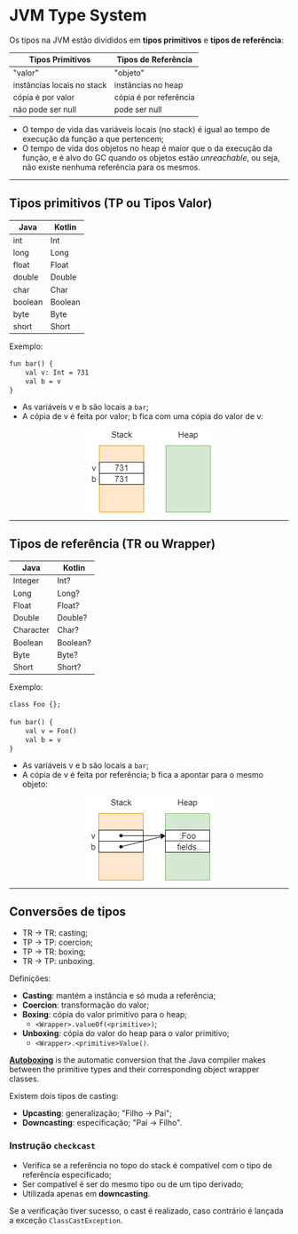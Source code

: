 # JVM Type System

Os tipos na JVM estão divididos em **tipos primitivos** e **tipos de referência**:

| Tipos Primitivos           | Tipos de Referência    |
| -------------------------- | ---------------------- |
| "valor"                    | "objeto"               |
| instâncias locais no stack | instâncias no heap     |
| cópia é por valor          | cópia é por referência |
| não pode ser null          | pode ser null          |

* O tempo de vida das variáveis locais (no stack) é igual ao tempo de execução da função a que pertencem;
* O tempo de vida dos objetos no heap é maior que o da execução da função, e é alvo do GC quando os objetos estão _unreachable_, ou seja, não existe nenhuma referência para os mesmos.

---

## Tipos primitivos (TP ou Tipos Valor)

| Java    | Kotlin  |
| ------- | ------- |
| int     | Int     |
| long    | Long    |
| float   | Float   |
| double  | Double  |
| char    | Char    |
| boolean | Boolean |
| byte    | Byte    |
| short   | Short   |


Exemplo:

```
fun bar() {
    val v: Int = 731
    val b = v
}
```

* As variáveis v e b são locais a `bar`;
* A cópia de v é feita por valor; b fica com uma cópia do valor de v:

<p align="center">
    <img src="./docs/primitive-types.png" alt="Primitive Types" align="center"/>
</p>

---

## Tipos de referência (TR ou Wrapper)

| Java      | Kotlin   |
| --------- | -------- |
| Integer   | Int?     |
| Long      | Long?    |
| Float     | Float?   |
| Double    | Double?  |
| Character | Char?    |
| Boolean   | Boolean? |
| Byte      | Byte?    |
| Short     | Short?   |


Exemplo:

```
class Foo {};

fun bar() {
    val v = Foo()
    val b = v
}
```

* As variáveis v e b são locais a `bar`;
* A cópia de v é feita por referência; b fica a apontar para o mesmo objeto:

<p align="center">
    <img src="./docs/reference-types.png" alt="Reference Types" align="center"/>
</p>

---

## Conversões de tipos

* TR -> TR: casting;
* TP -> TP: coercion;
* TP -> TR: boxing;
* TR -> TP: unboxing.

Definições:

* **Casting**: mantém a instância e só muda a referência;
* **Coercion**: transformação do valor;
* **Boxing**: cópia do valor primitivo para o heap;
  * `<Wrapper>.valueOf(<primitive>)`;
* **Unboxing**: cópia do valor do heap para o valor primitivo;
  * `<Wrapper>.<primitive>Value()`.

[**Autoboxing**](https://docs.oracle.com/javase/tutorial/java/data/autoboxing.html) is the automatic conversion that the Java compiler makes between the primitive types and their corresponding object wrapper classes.

Existem dois tipos de casting:

* **Upcasting**: generalização; "Filho -> Pai";
* **Downcasting**: especificação; "Pai -> Filho".

### Instrução `checkcast`

* Verifica se a referência no topo do stack é compatível com o tipo de referência especificado;
* Ser compatível é ser do mesmo tipo ou de um tipo derivado;
* Utilizada apenas em **downcasting**.

Se a verificação tiver sucesso, o cast é realizado, caso contrário é lançada a exceção `ClassCastException`.

